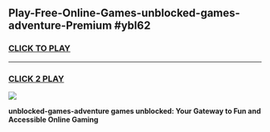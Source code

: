 
## Play-Free-Online-Games-unblocked-games-adventure-Premium #ybl62
<h3>
<a href="https://premium.freeplayer.one?title=unblocked-games-adventure&ref=8M">CLICK TO PLAY</a></h3>
<hr>

<h3>
<a href="https://premium.freeplayer.one?title=unblocked-games-adventure&ref=8M">CLICK 2 PLAY</a>
  
</h3>

<a href="https://premium.freeplayer.one?title=unblocked-games-adventure&ref=8M"><img src="https://clearcache.store/games.png"></a>


**unblocked-games-adventure games unblocked: Your Gateway to Fun and Accessible Online Gaming**
